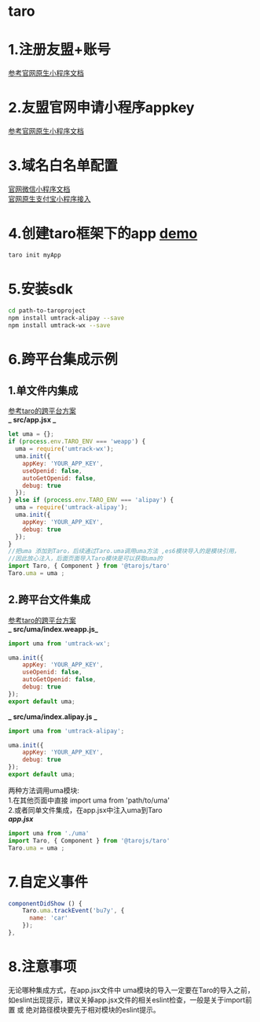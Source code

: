 # taro

<a name="c2630d72"></a>
# 1.注册友盟+账号

[参考官网原生小程序文档](https://developer.umeng.com/docs/147615/detail/147619)

<a name="2b0b2169"></a>
# 2.友盟官网申请小程序appkey

[参考官网原生小程序文档](https://developer.umeng.com/docs/147615/detail/147619)

<a name="c3d5368f"></a>
# 3.域名白名单配置

[官网微信小程序文档](https://developer.umeng.com/docs/147615/detail/147619)<br />
[官网原生支付宝小程序接入](https://developer.umeng.com/docs/147615/detail/147727)

<a name="a463ece3"></a>
# 4.创建taro框架下的app [demo](https://github.com/umeng/mp-demos/tree/master/taro)

```bash
taro init myApp
```

<a name="d6737ebf"></a>
# 5.安装sdk

```bash
cd path-to-taroproject
npm install umtrack-alipay --save
npm install umtrack-wx --save
```

<a name="ca761aa4"></a>
# 6.跨平台集成示例

<a name="8a6cad35"></a>
## 1.单文件内集成

[参考taro的跨平台方案](https://nervjs.github.io/taro/docs/envs.html)<br />
**_ src/app.jsx _**

```javascript
let uma = {};
if (process.env.TARO_ENV === 'weapp') {
  uma = require('umtrack-wx');
  uma.init({
    appKey: 'YOUR_APP_KEY',
    useOpenid: false,
    autoGetOpenid: false,
    debug: true
  });
} else if (process.env.TARO_ENV === 'alipay') {
  uma = require('umtrack-alipay');
  uma.init({
    appKey: 'YOUR_APP_KEY',
    debug: true
  });
}
//把uma 添加到Taro，后续通过Taro.uma调用uma方法 ,es6模块导入的是模块引用，
//因此放心注入，后面页面导入Taro模块是可以获取uma的
import Taro, { Component } from '@tarojs/taro'
Taro.uma = uma ;
```

<a name="ca4c0083"></a>
## 2.跨平台文件集成

[参考taro的跨平台方案](https://nervjs.github.io/taro/docs/envs.html)<br />
**_ src/uma/index.weapp.js_**

```javascript
import uma from 'umtrack-wx';

uma.init({
    appKey: 'YOUR_APP_KEY',
    useOpenid: false,
    autoGetOpenid: false,
    debug: true
});
export default uma;
```

**_ src/uma/index.alipay.js _**

```javascript
import uma from 'umtrack-alipay';

uma.init({
    appKey: 'YOUR_APP_KEY',
    debug: true
});
export default uma;
```

两种方法调用uma模块:<br />
1.在其他页面中直接 import uma from 'path/to/uma'<br />
2.或者同单文件集成，在app.jsx中注入uma到Taro<br />
**_app.jsx_**

```javascript
import uma from './uma'
import Taro, { Component } from '@tarojs/taro'
Taro.uma = uma ;
```

<a name="ece14611"></a>
# 7.自定义事件

```javascript
componentDidShow () {
    Taro.uma.trackEvent('bu7y', {
      name: 'car'
    });
},
```

<a name="77f20552"></a>
# 8.注意事项

无论哪种集成方式，在app.jsx文件中 uma模块的导入一定要在Taro的导入之前，如eslint出现提示，建议关掉app.jsx文件的相关eslint检查，一般是关于import前置 或 绝对路径模块要先于相对模块的eslint提示。
